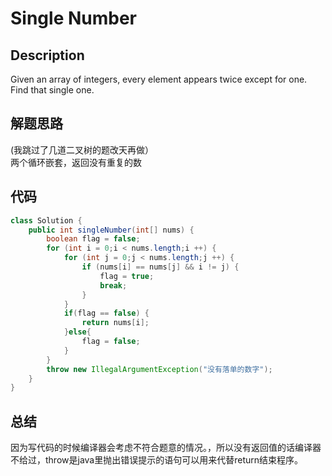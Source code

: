 # Single Number
## Description
Given an array of integers, every element appears twice except for one. Find that single one.
## 解题思路
(我跳过了几道二叉树的题改天再做）  
两个循环嵌套，返回没有重复的数  
## 代码
```java
class Solution {
    public int singleNumber(int[] nums) {
        boolean flag = false;
		for (int i = 0;i < nums.length;i ++) {
			for (int j = 0;j < nums.length;j ++) {
				if (nums[i] == nums[j] && i != j) {
					flag = true;
					break;
				}
			}
			if(flag == false) {
				return nums[i];
			}else{
				flag = false;
			}
		}
		throw new IllegalArgumentException("没有落单的数字");
    }
}
```
## 总结
因为写代码的时候编译器会考虑不符合题意的情况。，所以没有返回值的话编译器不给过，throw是java里抛出错误提示的语句可以用来代替return结束程序。
